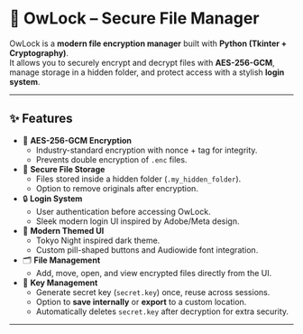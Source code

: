 # 🔐 OwLock – Secure File Manager

OwLock is a **modern file encryption manager** built with **Python (Tkinter + Cryptography)**.  
It allows you to securely encrypt and decrypt files with **AES-256-GCM**, manage storage in a hidden folder, and protect access with a stylish **login system**.


---

## ✨ Features

- 🔑 **AES-256-GCM Encryption**
  - Industry-standard encryption with nonce + tag for integrity.
  - Prevents double encryption of `.enc` files.
- 📂 **Secure File Storage**
  - Files stored inside a hidden folder (`.my_hidden_folder`).
  - Option to remove originals after encryption.
- 🔒 **Login System**
  - User authentication before accessing OwLock.
  - Sleek modern login UI inspired by Adobe/Meta design.
- 🎨 **Modern Themed UI**
  - Tokyo Night inspired dark theme.
  - Custom pill-shaped buttons and Audiowide font integration.
- 🗂 **File Management**
  - Add, move, open, and view encrypted files directly from the UI.
- 🔐 **Key Management**
  - Generate secret key (`secret.key`) once, reuse across sessions.
  - Option to **save internally** or **export** to a custom location.
  - Automatically deletes `secret.key` after decryption for extra security.

---

